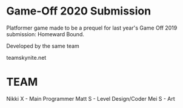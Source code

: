 # Game-Off 2020 Submission

Platformer game made to be a prequel for last year's Game Off 2019 submission: Homeward Bound.

Developed by the same team

teamskynite.net

# TEAM
Nikki X - Main Programmer
Matt S - Level Design/Coder
Mei S - Art